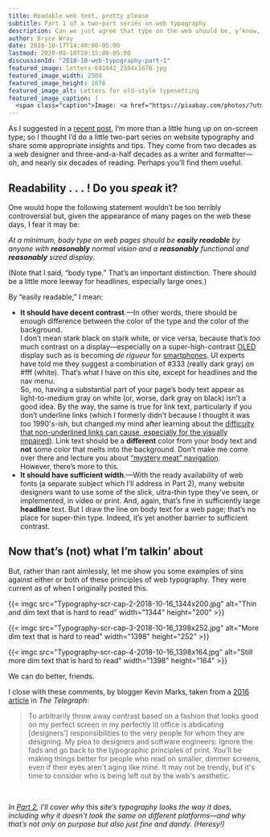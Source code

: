 ```yaml
---
title: Readable web text, pretty please
subtitle: Part 1 of a two-part series on web typography
description: Can we just agree that type on the web should be, y’know, readable?
author: Bryce Wray
date: 2018-10-17T14:40:00-05:00
lastmod: 2020-08-10T20:15:00-05:00
discussionId: "2018-10-web-typography-part-1"
featured_image: letters-691842_2504x1676.jpg
featured_image_width: 2504
featured_image_height: 1676
featured_image_alt: Letters for old-style typesetting
featured_image_caption: |
  <span class="caption">Image: <a href="https://pixabay.com/photos/?utm_source=link-attribution&amp;utm_medium=referral&amp;utm_campaign=image&amp;utm_content=691842">Free-Photos</a>; <a href="https://pixabay.com/?utm_source=link-attribution&amp;utm_medium=referral&amp;utm_campaign=image&amp;utm_content=691842">Pixabay</a></span>
---
```


As I suggested in a [recent post](/posts/2018/09/why-finally-settled-ulysses), I’m more than a little hung up on on-screen type; so I thought I’d do a little two-part series on website typography and share some appropriate insights and tips. They come from two decades as a web designer and three-and-a-half decades as a writer and formatter—oh, and nearly six decades of reading. Perhaps you’ll find them useful.

## Readability&nbsp;.&nbsp;.&nbsp;.&nbsp;! Do you _speak_ it?

One would hope the following statement wouldn’t be too terribly controversial but, given the appearance of many pages on the web these days, I fear it may be:

_At a minimum, body type on web pages should be **easily readable** by anyone with **reasonably** normal vision and a **reasonably** functional and **reasonably** sized display_.

(Note that I said, “body type.” That’s an important distinction. There should be a little more leeway for headlines, especially large ones.)

By “easily readable,” I mean:

- **It should have decent contrast**.—In other words, there should be enough difference between the color of the type and the color of the background.    
	I don’t mean stark black on stark white, or vice versa, because that’s _too_ much contrast on a display—especially on a super-high-contrast [OLED](https://en.wikipedia.org/wiki/OLED) display such as is becoming _de rigueur_ for [smartphones](https://www.oled-info.com/oled_devices/mobile_phones). UI experts have told me they suggest a combination of #333 (really dark gray) on \#fff (white). That’s what I have on this site, except for headlines and the nav menu.    
	So, no, having a substantial part of your page’s body text appear as light-to-medium gray on white (or, worse, dark gray on black) isn’t a good idea. By the way, the same is true for link text, particularly if you don’t underline links (which I formerly didn't because I thought it was too 1990's-ish, but changed my mind after learning about the [difficulty that non-underlined links can cause, especially for the visually impaired](https://webaim.org/techniques/hypertext/link_text)). Link text should be a **different** color from your body text and **not** some color that melts into the background. Don’t make me come over there and lecture you about [“mystery meat” navigation](http://www.webpagesthatsuck.com/mysterymeatnavigation.html).     
	However, there’s more to this.
- **It should have sufficient width**.—With the ready availability of web fonts (a separate subject which I’ll address in Part 2), many website designers want to use some of the slick, ultra-thin type they’ve seen, or implemented, in video or print. And, again, that’s fine in sufficiently large **headline** text. But I draw the line on body text for a web page; that’s no place for super-thin type. Indeed, it’s yet another barrier to sufficient contrast.

## Now that’s (not) what I’m talkin’ about

But, rather than rant aimlessly, let me show you some examples of sins against either or both of these principles of web typography. They were current as of when I originally posted this.

{{< imgc src="Typography-scr-cap-2-2018-10-16_1344x200.jpg" alt="Thin and dim text that is hard to read" width="1344" height="200" >}}

{{< imgc src="Typography-scr-cap-3-2018-10-16_1398x252.jpg" alt="More dim text that is hard to read" width="1398" height="252" >}}

{{< imgc src="Typography-scr-cap-4-2018-10-16_1398x164.jpg" alt="Still more dim text that is hard to read" width="1398" height="164" >}}

We can do better, friends.

I close with these comments, by blogger Kevin Marks, taken from a [2016 article](https://www.telegraph.co.uk/science/2016/10/23/internet-is-becoming-unreadable-because-of-a-trend-towards-light/) in _The Telegraph_:

> To arbitrarily throw away contrast based on a fashion that looks good on my perfect screen in my perfectly lit office is abdicating [designers’] responsibilities to the very people for whom they are designing. My plea to designers and software engineers: Ignore the fads and go back to the typographic principles of print. You'll be making things better for people who read on smaller, dimmer screens, even if their eyes aren't aging like mine. It may not be trendy, but it's time to consider who is being left out by the web's aesthetic.

<p>&nbsp;</p>

_In [Part 2](/posts/2018/10/web-typography-part-2/), I’ll cover why_ this _site’s typography looks the way it does, including why it doesn't look the same on different platforms—and why that’s not only on purpose but also just fine and dandy. (Heresy!)_